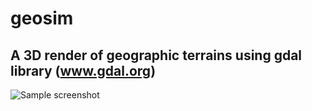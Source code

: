 # geosim
## A 3D render of geographic terrains using gdal library (www.gdal.org)
![Sample screenshot](https://github.com/hollan86/geosim/blob/master/grandcanyon1.png)
